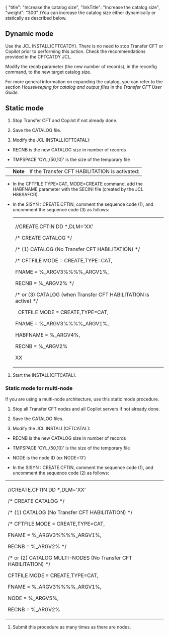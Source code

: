 {
    "title": "Increase the catalog size",
    "linkTitle": "Increase the catalog size",
    "weight": "300"
}You can increase the catalog size either dynamically or statically as described below.

## Dynamic mode

Use the JCL INSTALL(CFTCATDY). There is no need to stop Transfer CFT or Copilot prior to performing this action. Check the recommendations provided in the CFTCATDY JCL.

Modify the recnb parameter (the new number of records), in the reconfig command, to the new target catalog size.

For more general information on expanding the catalog, you can refer to the section *Housekeeping for catalog and output files* in the *Transfer CFT User Guide.*

## Static mode

1.  Stop Transfer CFT and Copilot if not already done.
2.  Save the CATALOG file.
3.  Modify the JCL INSTALL(CFTCATAL):

-   RECNB is the new CATALOG size in number of records
-   TMPSPACE 'CYL,(50,10)' is the size of the temporary file

<table data-cellpadding="0" data-cellspacing="0">
<tbody>
<tr class="odd">
<td data-valign="top"></td>
<td data-valign="top"><span><strong>Note</strong></span></td>
<td data-mc-autonum="&lt;b&gt;Note&lt;/b&gt;" data-valign="top">If the Transfer CFT HABILITATION is activated:</td>
</tr>
</tbody>
</table>

-   In the CFTFILE TYPE=CAT, MODE=CREATE command, add the HABFNAME parameter with the SECINI file (created by the JCL H86SAFCR).
-   In the SISYN : CREATE.CFTIN, comment the sequence code (1), and uncomment the sequence code (3) as follows:  
    <table data-cellspacing="0">
    <tbody>
    <tr class="odd">
    <td><p>//CREATE.CFTIN DD *,DLM='XX'</p>
    <p>/* CREATE CATALOG */</p>
    <p>/* (1) CATALOG (No Transfer CFT HABILITATION) */</p>
    <p>/* CFTFILE MODE = CREATE,TYPE=CAT,</p>
    <div>
    <p>FNAME = %_ARGV3%%%%_ARGV1%,</p>
    <p>RECNB = %_ARGV2% */</p>
    </div>
    <p>/* or (3) CATALOG (when Transfer CFT HABILITATION is active) */</p>
    <p>  CFTFILE MODE = CREATE,TYPE=CAT,</p>
    <div>
    <p>FNAME = %_ARGV3%%%%_ARGV1%,</p>
    <p>HABFNAME = %_ARGV4%,</p>
    <p>RECNB = %_ARGV2%</p>
    </div>
    <p>XX</p></td>
    </tr>
    </tbody>
    </table>

1.  Start the INSTALL(CFTCATAL).

### Static mode for multi-node

If you are using a multi-node architecture, use this static mode procedure.

1.  Stop all Transfer CFT nodes and all Copilot servers if not already done.
2.  Save the CATALOG files.
3.  Modify the JCL INSTALL(CFTCATAL):

-   RECNB is the new CATALOG size in number of records
-   TMPSPACE 'CYL,(50,10)' is the size of the temporary file
-   NODE is the node ID (ex NODE=’0’)
-   In the SISYN : CREATE.CFTIN, comment the sequence code (1), and uncomment the sequence code (2) as follows:

<table data-cellspacing="0">
<tbody>
<tr class="odd">
<td><p>//CREATE.CFTIN DD *,DLM='XX'</p>
<p>/* CREATE CATALOG */</p>
<p>/* (1) CATALOG (No Transfer CFT HABILITATION) */</p>
<p>/* CFTFILE MODE = CREATE,TYPE=CAT,</p>
<div>
<p>FNAME = %_ARGV3%%%%_ARGV1%,</p>
<p>RECNB = %_ARGV2% */</p>
</div>
<p>/* or (2) CATALOG MULTI-NODES (No Transfer CFT HABILITATION) */</p>
<p>CFTFILE MODE = CREATE,TYPE=CAT,</p>
<div>
<p>FNAME = %_ARGV3%%%%_ARGV1%,</p>
<p>NODE = %_ARGV5%,</p>
<p>RECNB = %_ARGV2%</p>
</div></td>
</tr>
</tbody>
</table>

1.  Submit this procedure as many times as there are nodes.
